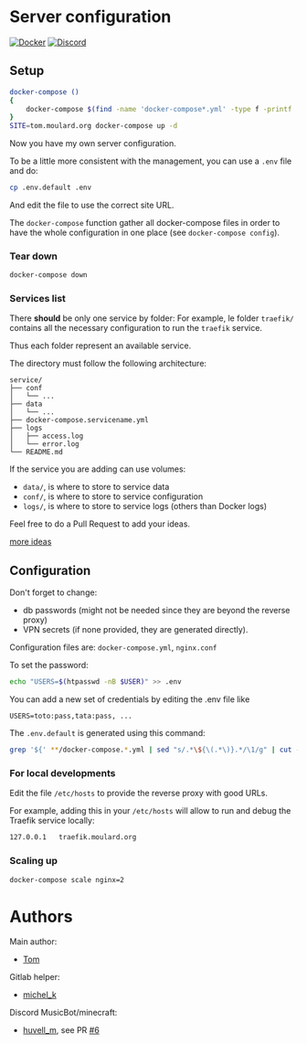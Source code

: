 # Server configuration
[![Docker](https://github.com/tomMoulard/make-my-server/workflows/Docker/badge.svg)](https://github.com/tomMoulard/make-my-server/actions)
[![Discord](https://img.shields.io/discord/861623516142501898)](https://discord.gg/zQV6m9Jk6Z)

## Setup
```bash
docker-compose ()
{
    docker-compose $(find -name 'docker-compose*.yml' -type f -printf '%p\t%d\n'  2>/dev/null | sort -n -k2 | cut -f 1 | awk '{print "-f "$0}') $@
}
SITE=tom.moulard.org docker-compose up -d
```

Now you have my own server configuration.

To be a little more consistent with the management, you can use a `.env` file
and do:
```bash
cp .env.default .env
```

And edit the file to use the correct site URL.

The `docker-compose` function gather all docker-compose files in order to have
the whole configuration in one place (see `docker-compose config`).

### Tear down
```bash
docker-compose down
```

### Services list
There **should** be only one service by folder:
For example, le folder `traefik/` contains all the necessary configuration to
run the `traefik` service.

Thus each folder represent an available service.

The directory must follow the following architecture:
```
service/
├── conf
│   └── ...
├── data
│   └── ...
├── docker-compose.servicename.yml
├── logs
│   ├── access.log
│   └── error.log
└── README.md
```

If the service you are adding can use volumes:
 - `data/`, is where to store to service data
 - `conf/`, is where to store to service configuration
 - `logs/`, is where to store to service logs (others than Docker logs)

Feel free to do a Pull Request to add your ideas.

[more ideas](https://github.com/awesome-selfhosted/awesome-selfhosted)

## Configuration
Don't forget to change:

 - db passwords (might not be needed since they are beyond the reverse proxy)
 - VPN secrets (if none provided, they are generated directly).

Configuration files are: `docker-compose.yml`, `nginx.conf`

To set the password:
```bash
echo "USERS=$(htpasswd -nB $USER)" >> .env
```

You can add a new set of credentials by editing the .env file like
```env
USERS=toto:pass,tata:pass, ...
```

The `.env.default` is generated using this command:
```bash
grep '${' **/docker-compose.*.yml | sed "s/.*\${\(.*\)}.*/\1/g" | cut -d":" -f 1 | sort -u | xargs -I % echo "%=" >> .env.default
```

### For local developments
Edit the file `/etc/hosts` to provide the reverse proxy with good URLs.

For example, adding this in your `/etc/hosts` will allow to run and debug the
Traefik service locally:
```bash
127.0.0.1   traefik.moulard.org
```

### Scaling up
```bash
docker-compose scale nginx=2
```

# Authors
Main author:
 - [Tom](http://tom.moulard.org)

Gitlab helper:
 - [michel_k](mailto:thomas.michelot@epita.fr)

Discord MusicBot/minecraft:
 - [huvell_m](mailto:martin.huvelle@epita.fr),
see PR [#6](https://github.com/tomMoulard/make-my-server/pull/6)


